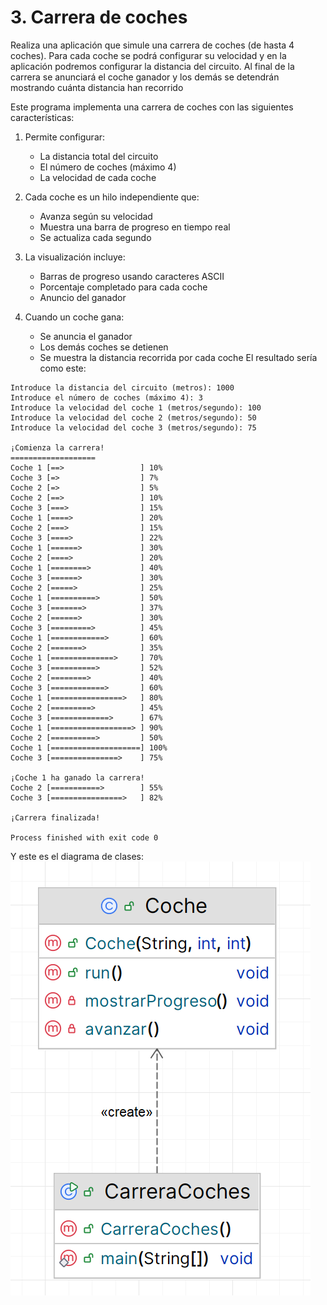 # 3. Carrera de coches
Realiza una aplicación que simule una carrera de coches (de hasta 4 coches). Para cada coche se podrá configurar su velocidad y en la aplicación podremos configurar la distancia del circuito. Al final de la carrera se anunciará el coche ganador y los demás se detendrán mostrando cuánta distancia han recorrido

Este programa implementa una carrera de coches con las siguientes características:

1. Permite configurar:
    - La distancia total del circuito
    - El número de coches (máximo 4)
    - La velocidad de cada coche

2. Cada coche es un hilo independiente que:
    - Avanza según su velocidad
    - Muestra una barra de progreso en tiempo real
    - Se actualiza cada segundo

3. La visualización incluye:
    - Barras de progreso usando caracteres ASCII
    - Porcentaje completado para cada coche
    - Anuncio del ganador

4. Cuando un coche gana:
    - Se anuncia el ganador
    - Los demás coches se detienen
    - Se muestra la distancia recorrida por cada coche
El resultado sería como este:
````plaintext
Introduce la distancia del circuito (metros): 1000
Introduce el número de coches (máximo 4): 3
Introduce la velocidad del coche 1 (metros/segundo): 100
Introduce la velocidad del coche 2 (metros/segundo): 50
Introduce la velocidad del coche 3 (metros/segundo): 75

¡Comienza la carrera!
===================
Coche 1 [==>                 ] 10%
Coche 3 [=>                  ] 7%
Coche 2 [=>                  ] 5%
Coche 2 [==>                 ] 10%
Coche 3 [===>                ] 15%
Coche 1 [====>               ] 20%
Coche 2 [===>                ] 15%
Coche 3 [====>               ] 22%
Coche 1 [======>             ] 30%
Coche 2 [====>               ] 20%
Coche 1 [========>           ] 40%
Coche 3 [======>             ] 30%
Coche 2 [=====>              ] 25%
Coche 1 [==========>         ] 50%
Coche 3 [=======>            ] 37%
Coche 2 [======>             ] 30%
Coche 3 [=========>          ] 45%
Coche 1 [============>       ] 60%
Coche 2 [=======>            ] 35%
Coche 1 [==============>     ] 70%
Coche 3 [==========>         ] 52%
Coche 2 [========>           ] 40%
Coche 3 [============>       ] 60%
Coche 1 [================>   ] 80%
Coche 2 [=========>          ] 45%
Coche 3 [=============>      ] 67%
Coche 1 [==================> ] 90%
Coche 2 [==========>         ] 50%
Coche 1 [====================] 100%
Coche 3 [===============>    ] 75%

¡Coche 1 ha ganado la carrera!
Coche 2 [===========>        ] 55%
Coche 3 [================>   ] 82%

¡Carrera finalizada!

Process finished with exit code 0
````
Y este es el diagrama de clases:
![img.png](img.png)